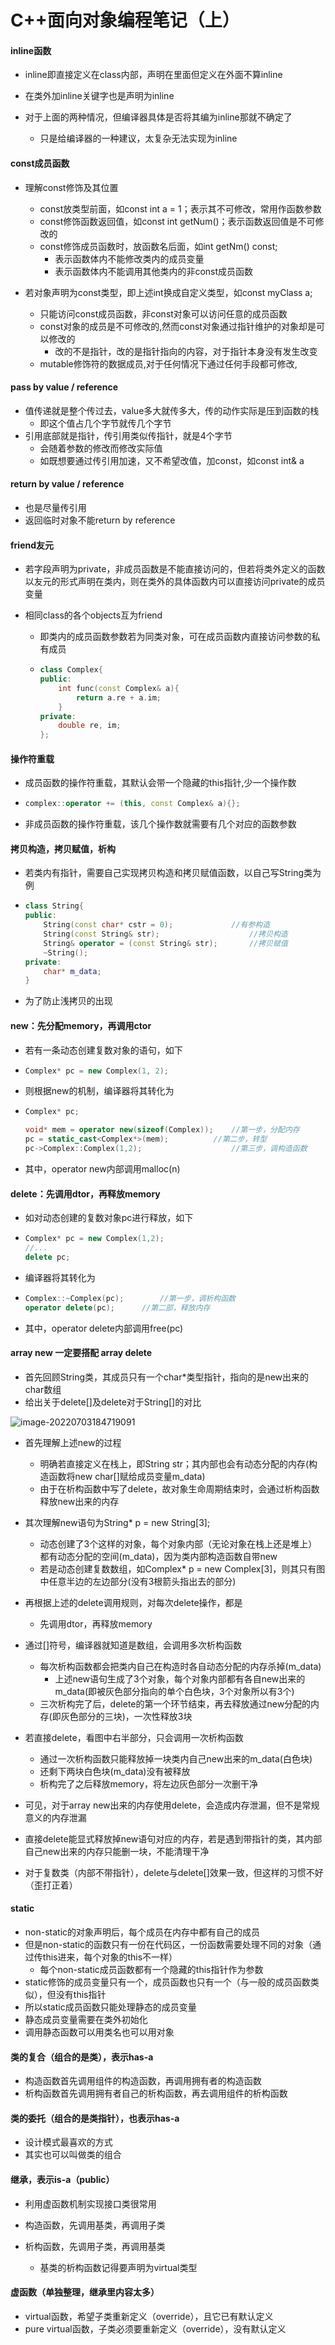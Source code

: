 # C++面向对象编程笔记（上）

#### inline函数

- inline即直接定义在class内部，声明在里面但定义在外面不算inline

- 在类外加inline关键字也是声明为inline
- 对于上面的两种情况，但编译器具体是否将其编为inline那就不确定了
  - 只是给编译器的一种建议，太复杂无法实现为inline



#### const成员函数

- 理解const修饰及其位置
  - const放类型前面，如const int a = 1；表示其不可修改，常用作函数参数
  - const修饰函数返回值，如const int getNum()；表示函数返回值是不可修改的
  - const修饰成员函数时，放函数名后面，如int getNm() const;
    - 表示函数体内不能修改类内的成员变量
    - 表示函数体内不能调用其他类内的非const成员函数

- 若对象声明为const类型，即上述int换成自定义类型，如const myClass a;
  - 只能访问const成员函数，非const对象可以访问任意的成员函数
  - const对象的成员是不可修改的,然而const对象通过指针维护的对象却是可以修改的
    - 改的不是指针，改的是指针指向的内容，对于指针本身没有发生改变
  - mutable修饰符的数据成员,对于任何情况下通过任何手段都可修改,



#### pass by value / reference

- 值传递就是整个传过去，value多大就传多大，传的动作实际是压到函数的栈
  - 即这个值占几个字节就传几个字节
- 引用底部就是指针，传引用类似传指针，就是4个字节
  - 会随着参数的修改而修改实际值
  - 如既想要通过传引用加速，又不希望改值，加const，如const int& a



#### return by value / reference

- 也是尽量传引用
- 返回临时对象不能return by reference



#### friend友元

- 若字段声明为private，非成员函数是不能直接访问的，但若将类外定义的函数以友元的形式声明在类内，则在类外的具体函数内可以直接访问private的成员变量

- 相同class的各个objects互为friend

  - 即类内的成员函数参数若为同类对象，可在成员函数内直接访问参数的私有成员

  - ```c++
    class Complex{
    public:
        int func(const Complex& a){
            return a.re + a.im;
        }
    private:
        double re, im;
    };
    ```



#### 操作符重载

- 成员函数的操作符重载，其默认会带一个隐藏的this指针,少一个操作数

- ```c++
  complex::operator += (this, const Complex& a){};
  ```

- 非成员函数的操作符重载，该几个操作数就需要有几个对应的函数参数



#### 拷贝构造，拷贝赋值，析构 

- 若类内有指针，需要自己实现拷贝构造和拷贝赋值函数，以自己写String类为例

- ```c++
  class String{
  public:
      String(const char* cstr = 0);				//有参构造
      String(const String& str);					//拷贝构造
      String& operator = (const String& str);		//拷贝赋值
      ~String();
  private:
      char* m_data;
  }
  ```

- 为了防止浅拷贝的出现



#### new：先分配memory，再调用ctor

- 若有一条动态创建复数对象的语句，如下

- ```c++
  Complex* pc = new Complex(1, 2);
  ```

- 则根据new的机制，编译器将其转化为

- ```c++
  Complex* pc;
  
  void* mem = operator new(sizeof(Complex));	//第一步，分配内存
  pc = static_cast<Complex*>(mem);			//第二步，转型
  pc->Complex::Complex(1,2);					//第三步，调构造函数
  ```

- 其中，operator new内部调用malloc(n)



#### delete：先调用dtor，再释放memory

- 如对动态创建的复数对象pc进行释放，如下

- ```c++
  Complex* pc = new Complex(1,2);
  //...
  delete pc;
  ```

- 编译器将其转化为

- ```c++
  Complex::~Complex(pc);		//第一步，调析构函数
  operator delete(pc);		//第二部，释放内存
  ```

- 其中，operator delete内部调用free(pc)



#### array new 一定要搭配 array delete

- 首先回顾String类，其成员只有一个char*类型指针，指向的是new出来的char数组
- 给出关于delete[]及delete对于String[]的对比

![image-20220703184719091](C:\Users\mcw\AppData\Roaming\Typora\typora-user-images\image-20220703184719091.png)



- 首先理解上述new的过程
  - 明确若直接定义在栈上，即String str；其内部也会有动态分配的内存(构造函数将new char[]赋给成员变量m_data)
  - 由于在析构函数中写了delete，故对象生命周期结束时，会通过析构函数释放new出来的内存
- 其次理解new语句为String* p = new String[3];
  - 动态创建了3个这样的对象，每个对象内部（无论对象在栈上还是堆上）都有动态分配的空间(m_data)，因为类内部构造函数自带new
  - 若是动态创建复数数组，如Complex* p = new Complex[3]，则其只有图中任意半边的左边部分(没有3根箭头指出去的部分)
- 再根据上述的delete调用规则，对每次delete操作，都是
  - 先调用dtor，再释放memory

- 通过[]符号，编译器就知道是数组，会调用多次析构函数
  - 每次析构函数都会把类内自己在构造时各自动态分配的内存杀掉(m_data)
    - 上述new语句生成了3个对象，每个对象内部都有各自new出来的m_data(即被灰色部分指向的单个白色块，3个对象所以有3个)
  - 三次析构完了后，delete的第一个环节结束，再去释放通过new分配的内存(即灰色部分的三块)，一次性释放3块
- 若直接delete，看图中右半部分，只会调用一次析构函数
  - 通过一次析构函数只能释放掉一块类内自己new出来的m_data(白色块)
  - 还剩下两块白色块(m_data)没有被释放
  - 析构完了之后释放memory，将左边灰色部分一次删干净
- 可见，对于array new出来的内存使用delete，会造成内存泄漏，但不是常规意义的内存泄漏
- 直接delete能显式释放掉new语句对应的内存，若是遇到带指针的类，其内部自己new出来的内存只能删一块，不能清理干净
- 对于复数类（内部不带指针），delete与delete[]效果一致，但这样的习惯不好（歪打正着）



#### static

- non-static的对象声明后，每个成员在内存中都有自己的成员
- 但是non-static的函数只有一份在代码区，一份函数需要处理不同的对象（通过传this进来，每个对象的this不一样）
  - 每个non-static成员函数都有一个隐藏的this指针作为参数
- static修饰的成员变量只有一个，成员函数也只有一个（与一般的成员函数类似），但没有this指针
- 所以static成员函数只能处理静态的成员变量
- 静态成员变量需要在类外初始化
- 调用静态函数可以用类名也可以用对象



#### 类的复合（组合的是类），表示has-a

- 构造函数首先调用组件的构造函数，再调用拥有者的构造函数
- 析构函数首先调用拥有者自己的析构函数，再去调用组件的析构函数



#### 类的委托（组合的是类指针），也表示has-a

- 设计模式最喜欢的方式
- 其实也可以叫做类的组合



#### 继承，表示is-a（public）

- 利用虚函数机制实现接口类很常用

- 构造函数，先调用基类，再调用子类
- 析构函数，先调用子类，再调用基类
  - 基类的析构函数记得要声明为virtual类型



#### 虚函数（单独整理，继承里内容太多）

- virtual函数，希望子类重新定义（override），且它已有默认定义
- pure virtual函数，子类必须要重新定义（override），没有默认定义